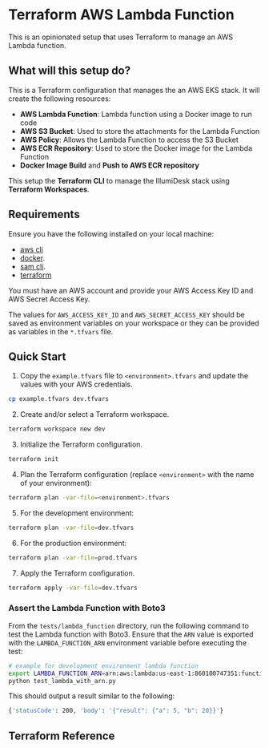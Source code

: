 # Terraform AWS Lambda Function

This is an opinionated setup that uses Terraform to manage an AWS Lambda function.

## What will this setup do?

This is a Terraform configuration that manages the an AWS EKS stack. It will create the following resources:

- **AWS Lambda Function**: Lambda function using a Docker image to run code
- **AWS S3 Bucket**: Used to store the attachments for the Lambda Function
- **AWS Policy**: Allows the Lambda Function to access the S3 Bucket
- **AWS ECR Repository**: Used to store the Docker image for the Lambda Function
- **Docker Image Build** and **Push to AWS ECR repository**

This setup the **Terraform CLI** to manage the IllumiDesk stack using **Terraform Workspaces**.

## Requirements

Ensure you have the following installed on your local machine:

- [aws cli](https://docs.aws.amazon.com/cli/latest/userguide/cli-chap-install.html)
- [docker](https://docs.docker.com/get-docker/).
- [sam cli](https://docs.aws.amazon.com/serverless-application-model/latest/developerguide/serverless-sam-cli-install.html).
- [terraform](https://learn.hashicorp.com/tutorials/terraform/install-cli)

You must have an AWS account and provide your AWS Access Key ID and AWS Secret Access Key.

The values for `AWS_ACCESS_KEY_ID` and `AWS_SECRET_ACCESS_KEY` should be saved as environment variables on your workspace or they can be provided as variables in the `*.tfvars` file.

## Quick Start

1. Copy the `example.tfvars` file to `<environment>.tfvars` and update the values with your AWS credentials.

```bash
cp example.tfvars dev.tfvars
```

2. Create and/or select a Terraform workspace.

```bash
terraform workspace new dev
```

3. Initialize the Terraform configuration.

```bash
terraform init
```

4. Plan the Terraform configuration (replace `<environment>` with the name of your environment):

```bash
terraform plan -var-file=<environment>.tfvars
```

5. For the development environment:

```bash
terraform plan -var-file=dev.tfvars
```

6. For the production environment:

```bash
terraform plan -var-file=prod.tfvars
```

7. Apply the Terraform configuration.

```bash
terraform apply -var-file=dev.tfvars
```

### Assert the Lambda Function with Boto3

From the `tests/lambda_function` directory, run the following command to test the Lambda function with Boto3. Ensure that the `ARN` value is exported with the `LAMBDA_FUNCTION_ARN` environment variable before executing the test:

```bash
# example for development environment lambda function
export LAMBDA_FUNCTION_ARN=arn:aws:lambda:us-east-1:860100747351:function:app-dev-docker-lambda_handler
python test_lambda_with_arn.py
```

This should output a result similar to the following:

```bash
{'statusCode': 200, 'body': '{"result": {"a": 5, "b": 20}}'}
```

## Terraform Reference
